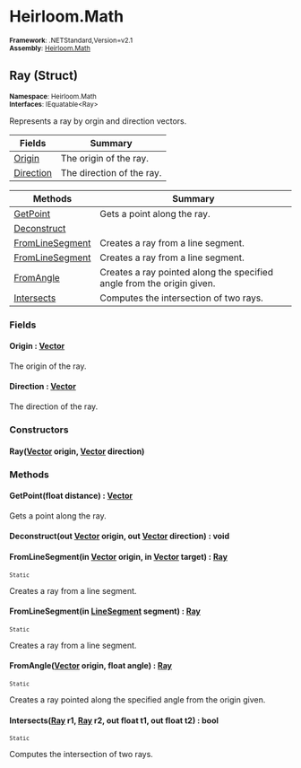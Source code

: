 # Heirloom.Math

<small>**Framework**: .NETStandard,Version=v2.1</small>  
<small>**Assembly**: [Heirloom.Math](../Heirloom.Math/Heirloom.Math.md)</small>  

## Ray (Struct)
<small>**Namespace**: Heirloom.Math</sub></small>  
<small>**Interfaces**: IEquatable\<Ray></small>  

Represents a ray by orgin and direction vectors.

| Fields                 | Summary                   |
|------------------------|---------------------------|
| [Origin](#ORIG85E4)    | The origin of the ray.    |
| [Direction](#DIRE7D7E) | The direction of the ray. |

| Methods                      | Summary                                                                |
|------------------------------|------------------------------------------------------------------------|
| [GetPoint](#GETP8949)        | Gets a point along the ray.                                            |
| [Deconstruct](#DECOC188)     |                                                                        |
| [FromLineSegment](#FROMB22C) | Creates a ray from a line segment.                                     |
| [FromLineSegment](#FROMB22C) | Creates a ray from a line segment.                                     |
| [FromAngle](#FROM9C6B)       | Creates a ray pointed along the specified angle from the origin given. |
| [Intersects](#INTE62E2)      | Computes the intersection of two rays.                                 |

### Fields

#### <a name="ORIG85E4"></a> Origin : [Vector](Heirloom.Math.Vector.md)

The origin of the ray.

#### <a name="DIRE7D7E"></a> Direction : [Vector](Heirloom.Math.Vector.md)

The direction of the ray.

### Constructors

#### Ray([Vector](Heirloom.Math.Vector.md) origin, [Vector](Heirloom.Math.Vector.md) direction)

### Methods

#### <a name="GETP3C44"></a> GetPoint(float distance) : [Vector](Heirloom.Math.Vector.md)

Gets a point along the ray.


#### <a name="DECO1943"></a> Deconstruct(out [Vector](Heirloom.Math.Vector.md) origin, out [Vector](Heirloom.Math.Vector.md) direction) : void


#### <a name="FROM3D59"></a> FromLineSegment(in [Vector](Heirloom.Math.Vector.md) origin, in [Vector](Heirloom.Math.Vector.md) target) : [Ray](Heirloom.Math.Ray.md)
<small>`Static`</small>

Creates a ray from a line segment.


#### <a name="FROM3497"></a> FromLineSegment(in [LineSegment](Heirloom.Math.LineSegment.md) segment) : [Ray](Heirloom.Math.Ray.md)
<small>`Static`</small>

Creates a ray from a line segment.


#### <a name="FROM9C3D"></a> FromAngle([Vector](Heirloom.Math.Vector.md) origin, float angle) : [Ray](Heirloom.Math.Ray.md)
<small>`Static`</small>

Creates a ray pointed along the specified angle from the origin given.


#### <a name="INTE4939"></a> Intersects([Ray](Heirloom.Math.Ray.md) r1, [Ray](Heirloom.Math.Ray.md) r2, out float t1, out float t2) : bool
<small>`Static`</small>

Computes the intersection of two rays.


